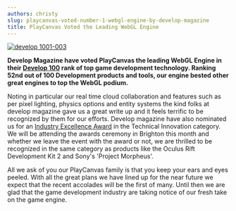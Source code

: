 ```yaml
---
authors: christy
slug: playcanvas-voted-number-1-webgl-engine-by-develop-magazine
title: PlayCanvas Voted the Leading WebGL Engine
---
```


[![develop 1001-003](/img/develop-1001-003.jpg)](/img/develop-1001-003.jpg)

**Develop Magazine have voted PlayCanvas the leading WebGL Engine in their [Develop 100](http://content.yudu.com/A2xcc7/Dev100TechList2014/resources/index.htm?referrerUrl=) rank of top game development technology. Ranking 52nd out of 100 Development products and tools, our engine bested other great engines to top the WebGL podium.**

Noting in particular our real time cloud collaboration and features such as per pixel lighting, physics options and entity systems the kind folks at develop magazine gave us a great write up and it feels terrific to be recognized by them for our efforts. Develop magazine have also nominated us for an [Industry Excellence Award](http://www.develop-online.net/news/develop-awards-2014-the-finalists-revealed/0192226) in the Technical Innovation category. We will be attending the awards ceremony in Brighton this month and whether we leave the event with the award or not, we are thrilled to be recognized in the same category as products like the Oculus Rift Development Kit 2 and Sony's 'Project Morpheus'.

All we ask of you our PlayCanvas family is that you keep your ears and eyes peeled. With all the great plans we have lined up for the near future we expect that the recent accolades will be the first of many. Until then we are glad that the game development industry are taking notice of our fresh take on the game engine.
